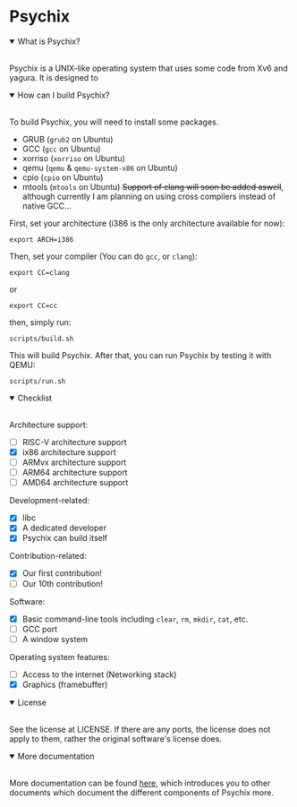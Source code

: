 # Psychix
<details open>
<summary>What is Psychix?</summary>
<br>

Psychix is a UNIX-like operating system that uses some code from Xv6 and yagura. It is designed to
</details>
<details open>
<summary>How can I build Psychix?</summary>
<br>

To build Psychix, you will need to install some packages.
* GRUB (`grub2` on Ubuntu)
* GCC (`gcc` on Ubuntu)
* xorriso (`xorriso` on Ubuntu)
* qemu (`qemu` & `qemu-system-x86` on Ubuntu)
* cpio (`cpio` on Ubuntu)
* mtools (`mtools` on Ubuntu)
~~Support of clang will soon be added aswell~~, although currently I am planning on using cross compilers instead of native GCC...

First, set your architecture (i386 is the only architecture available for now):
```
export ARCH=i386
```
Then, set your compiler (You can do `gcc`, or `clang`):
```
export CC=clang
```
or
```
export CC=cc
```
then, simply run:
```
scripts/build.sh
```
This will build Psychix. After that, you can run Psychix by testing it with QEMU:
```
scripts/run.sh
```
</details>
<details open>
<summary>Checklist</summary>
<br>

Architecture support:
- [ ] RISC-V architecture support
- [X] ix86 architecture support
- [ ] ARMvx architecture support
- [ ] ARM64 architecture support
- [ ] AMD64 architecture support

Development-related:
- [X] libc
- [X] A dedicated developer
- [X] Psychix can build itself

Contribution-related:
- [X] Our first contribution!
- [ ] Our 10th contribution!

Software:
- [X] Basic command-line tools including `clear`, `rm`, `mkdir`, `cat`, etc.
- [ ] GCC port
- [ ] A window system

Operating system features:
- [ ] Access to the internet (Networking stack)
- [X] Graphics (framebuffer) 
</details>
<details open>
<summary>License</summary>
<br>

See the license at LICENSE. If there are any ports, the license does not apply to them, rather the original software's license does.
</details>
<details open>
<summary>More documentation</summary>
<br>

More documentation can be found [here](docs/INTRODUCTION.md), which introduces you to other documents which document the different components of Psychix more.
</details>